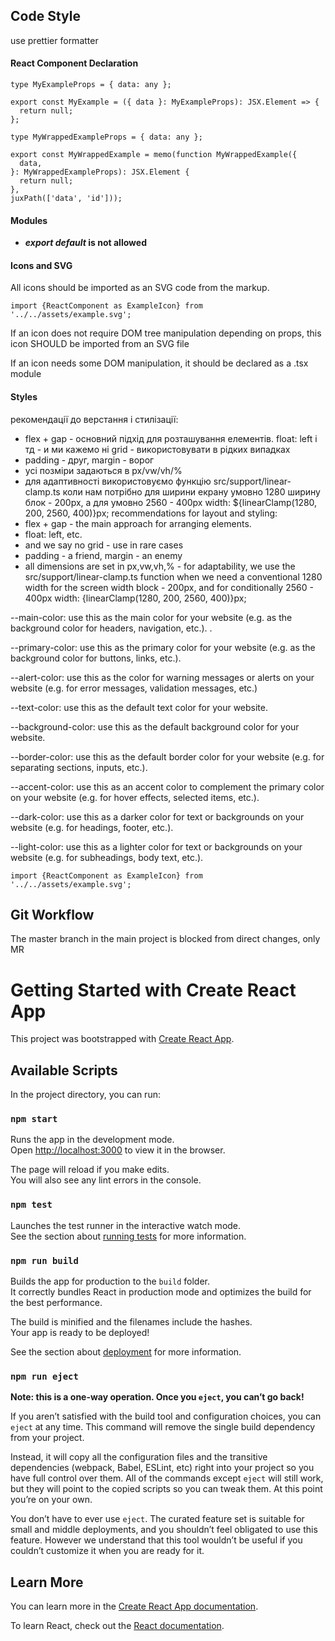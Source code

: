 ## Code Style

use prettier formatter

#### React Component Declaration

```tsx
type MyExampleProps = { data: any };

export const MyExample = ({ data }: MyExampleProps): JSX.Element => {
  return null;
};

type MyWrappedExampleProps = { data: any };

export const MyWrappedExample = memo(function MyWrappedExample({
  data,
}: MyWrappedExampleProps): JSX.Element {
  return null;
},
juxPath(['data', 'id']));
```
#### Modules

- **_export default_ is not allowed**

#### Icons and SVG

All icons should be imported as an SVG code from the markup.

```tsx
import {ReactComponent as ExampleIcon} from '../../assets/example.svg';
```

If an icon does not require DOM tree manipulation depending on props, this icon SHOULD be imported from an SVG file

If an icon needs some DOM manipulation, it should be declared as a .tsx module

#### Styles

рекомендації до верстання і стилізації:

- flex + gap - основний підхід для розташування елементів.
  float: left і тд - и ми кажемо ні
  grid - використовувати в рідких випадках
- padding - друг, margin - ворог
- усі позміри задаються в px/vw/vh/%
- для адаптивності використовуємо функцію src/support/linear-clamp.ts
  коли нам потрібно для ширини екрану умовно 1280 ширину блок - 200px, а для умовно 2560 - 400px
  width: ${linearClamp(1280, 200, 2560, 400)}px;
recommendations for layout and styling: 
- flex + gap - the main approach for arranging elements. 
- float: left, etc. 
- and we say no grid - use in rare cases 
- padding - a friend, margin - an enemy 
- all dimensions are set in px,vw,vh,% - for adaptability, we use the src/support/linear-clamp.ts 
  function when we need a conventional 1280 width for the screen width block - 200px, and for conditionally 2560 - 400px 
  width: {linearClamp(1280, 200, 2560, 400)}px;

--main-color: use this as the main color for your website (e.g. as the background color for headers, navigation, etc.). .

--primary-color: use this as the primary color for your website (e.g. as the background color for buttons, links, etc.). 

--alert-color: use this as the color for warning messages or alerts on your website (e.g. for error messages, validation messages, etc.)

--text-color: use this as the default text color for your website. 

--background-color: use this as the default background color for your website.

--border-color: use this as the default border color for your website (e.g. for separating sections, inputs, etc.). 

--accent-color: use this as an accent color to complement the primary color on your website (e.g. for hover effects, selected items, etc.). 

--dark-color: use this as a darker color for text or backgrounds on your website (e.g. for headings, footer, etc.). 

--light-color: use this as a lighter color for text or backgrounds on your website (e.g. for subheadings, body text, etc.). 

```tsx
import {ReactComponent as ExampleIcon} from '../../assets/example.svg';
```

## Git Workflow

The master branch in the main project is blocked from direct changes, only MR











# Getting Started with Create React App

This project was bootstrapped with [Create React App](https://github.com/facebook/create-react-app).

## Available Scripts

In the project directory, you can run:

### `npm start`

Runs the app in the development mode.\
Open [http://localhost:3000](http://localhost:3000) to view it in the browser.


The page will reload if you make edits.\
You will also see any lint errors in the console.

### `npm test`

Launches the test runner in the interactive watch mode.\
See the section about [running tests](https://facebook.github.io/create-react-app/docs/running-tests) for more information.

### `npm run build`

Builds the app for production to the `build` folder.\
It correctly bundles React in production mode and optimizes the build for the best performance.

The build is minified and the filenames include the hashes.\
Your app is ready to be deployed!

See the section about [deployment](https://facebook.github.io/create-react-app/docs/deployment) for more information.

### `npm run eject`

**Note: this is a one-way operation. Once you `eject`, you can’t go back!**

If you aren’t satisfied with the build tool and configuration choices, you can `eject` at any time. This command will remove the single build dependency from your project.

Instead, it will copy all the configuration files and the transitive dependencies (webpack, Babel, ESLint, etc) right into your project so you have full control over them. All of the commands except `eject` will still work, but they will point to the copied scripts so you can tweak them. At this point you’re on your own.

You don’t have to ever use `eject`. The curated feature set is suitable for small and middle deployments, and you shouldn’t feel obligated to use this feature. However we understand that this tool wouldn’t be useful if you couldn’t customize it when you are ready for it.

## Learn More

You can learn more in the [Create React App documentation](https://facebook.github.io/create-react-app/docs/getting-started).

To learn React, check out the [React documentation](https://reactjs.org/).

